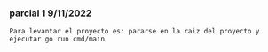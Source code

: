 ### parcial 1 9/11/2022 

``Para levantar el proyecto es: pararse en la raiz del proyecto y ejecutar go run cmd/main``